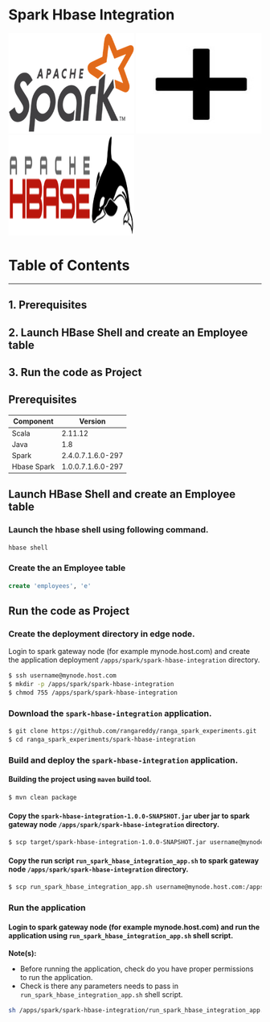 # Spark Hbase Integration

<div>
        <img src="https://github.com/rangareddy/ranga-logos/blob/main/frameworks/spark/spark_logo.png?raw=true" height="200" width="250"/>
        <img src="https://github.com/rangareddy/ranga-logos/blob/main/others/plus_logo.png?raw=true" height="200" width="250"/>
        <img src="https://github.com/rangareddy/ranga-logos/blob/main/dbs/nosql/hbase/hbase_logo.png?raw=true" height="200" width="250"/>
</div>


# Table of Contents
-------------------------
## 1.  Prerequisites
## 2.  Launch HBase Shell and create an Employee table
## 3.  Run the code as Project

## Prerequisites

|Component|Version|
|---------|-------|
|Scala|2.11.12|
|Java|1.8|
|Spark|2.4.0.7.1.6.0-297|
|Hbase Spark|1.0.0.7.1.6.0-297|


## Launch HBase Shell and create an Employee table

### Launch the hbase shell using following command.
```sh
hbase shell
```

### Create the an Employee table
```sql
create 'employees', 'e'
```

## Run the code as Project

### Create the deployment directory in edge node.

Login to spark gateway node (for example mynode.host.com) and create the application deployment `/apps/spark/spark-hbase-integration` directory.

```sh
$ ssh username@mynode.host.com
$ mkdir -p /apps/spark/spark-hbase-integration
$ chmod 755 /apps/spark/spark-hbase-integration
```

### Download the `spark-hbase-integration` application.

```sh
$ git clone https://github.com/rangareddy/ranga_spark_experiments.git
$ cd ranga_spark_experiments/spark-hbase-integration
```

### Build and deploy the `spark-hbase-integration` application.

#### Building the project using `maven` build tool.

```sh
$ mvn clean package
```

#### Copy the `spark-hbase-integration-1.0.0-SNAPSHOT.jar` uber jar to spark gateway node `/apps/spark/spark-hbase-integration` directory.

```sh
$ scp target/spark-hbase-integration-1.0.0-SNAPSHOT.jar username@mynode.host.com:/apps/spark/spark-hbase-integration
```


#### Copy the run script `run_spark_hbase_integration_app.sh` to spark gateway node `/apps/spark/spark-hbase-integration` directory.

```sh
$ scp run_spark_hbase_integration_app.sh username@mynode.host.com:/apps/spark/spark-hbase-integration
```

### Run the application

#### Login to spark gateway node (for example mynode.host.com) and run the application using `run_spark_hbase_integration_app.sh` shell script.

**Note(s):**
* Before running the application, check do you have proper permissions to run the application.
* Check is there any parameters needs to pass in `run_spark_hbase_integration_app.sh` shell script.

```sh
sh /apps/spark/spark-hbase-integration/run_spark_hbase_integration_app.sh
```
